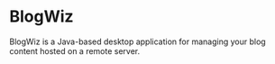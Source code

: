 # BlogWiz
 BlogWiz is a Java-based desktop application for managing your blog content hosted on a remote server.
